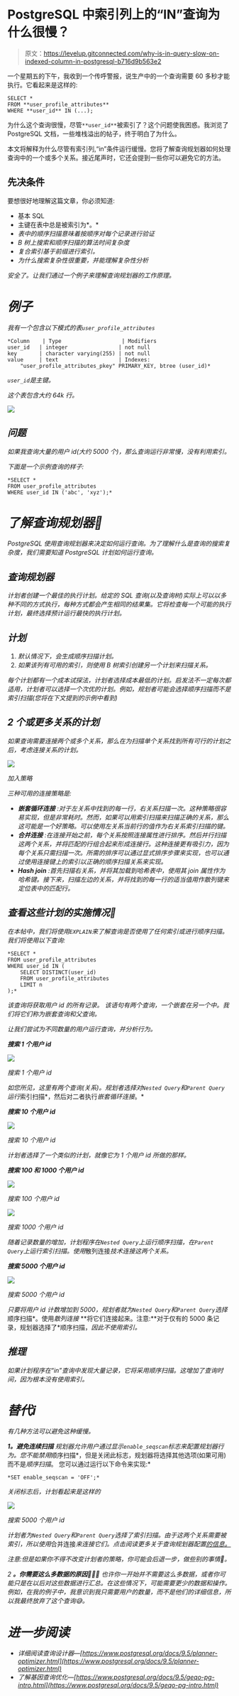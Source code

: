 # PostgreSQL 中索引列上的“IN”查询为什么很慢？

> 原文：<https://levelup.gitconnected.com/why-is-in-query-slow-on-indexed-column-in-postgresql-b716d9b563e2>

一个星期五的下午，我收到一个传呼警报，说生产中的一个查询需要 60 多秒才能执行。它看起来是这样的:

```
SELECT * 
FROM **user_profile_attributes** 
WHERE **user_id** IN (...);
```

为什么这个查询很慢，尽管`**user_id**`被索引了？这个问题使我困惑。我浏览了 PostgreSQL 文档，一些堆栈溢出的帖子，终于明白了为什么。

本文将解释为什么尽管有索引列,“in”条件运行缓慢。您将了解查询规划器如何处理查询中的一个或多个关系。接近尾声时，它还会提到一些你可以避免它的方法。

## 先决条件

要想很好地理解这篇文章，你必须知道:

*   基本 SQL
*   主键在表中总是被索引为*。*
*   *表中的顺序扫描意味着按顺序对每个记录进行验证*
*   *B 树上搜索和顺序扫描的算法时间复杂度*
*   *复合索引基于前缀进行索引。*
*   *为什么搜索复杂性很重要，并能理解复杂性分析*

*安全了。让我们通过一个例子来理解查询规划器的工作原理。*

# *例子*

*我有一个包含以下模式的表`user_profile_attributes`*

```
*Column    | Type                   | Modifiers
user_id   | integer                | not null
key       | character varying(255) | not null
value     | text                   | Indexes:
    "user_profile_attributes_pkey" PRIMARY_KEY, btree (user_id)*
```

*`user_id`是主键。*

*这个表包含大约 64k 行。*

*![](img/2c49f199df7196e9866c078f8739fafb.png)*

## *问题*

*如果我查询大量的用户 id(大约 5000 个)，那么查询运行非常慢，没有利用索引。*

*下面是一个示例查询的样子:*

```
*SELECT * 
FROM user_profile_attributes 
WHERE user_id IN ('abc', 'xyz');*
```

# *了解查询规划器📖*

*PostgreSQL 使用查询规划器来决定如何运行查询。为了理解什么是查询的搜索复杂度，我们需要知道 PostgreSQL 计划如何运行查询。*

## *查询规划器*

*计划者创建一个最佳的执行计划。给定的 SQL 查询(以及查询树)实际上可以以多种不同的方式执行，每种方式都会产生相同的结果集。它将检查每一个可能的执行计划，最终选择预计运行最快的执行计划。*

## *计划*

1.  *默认情况下，会生成顺序扫描计划。*
2.  *如果该列有可用的索引，则使用 B 树索引创建另一个计划来扫描关系。*

*每个计划都有一个成本试探法，计划者选择成本最低的计划。启发法不一定每次都适用，计划者可以选择一个次优的计划。例如，*规划者可能会选择顺序扫描而不是索引扫描*(您将在下文提到的示例中看到)*

## *2 个或更多关系的计划*

*如果查询需要连接两个或多个关系，那么在为扫描单个关系找到所有可行的计划之后，考虑连接关系的计划。*

*![](img/b99a055fd123dae0980df6a63ed54259.png)*

*加入策略*

*三种可用的连接策略是:*

*   ****嵌套循环连接*** :对于左关系中找到的每一行，右关系扫描一次。这种策略很容易实现，但是非常耗时。然而，如果可以用索引扫描来扫描正确的关系，那么这可能是一个好策略。可以使用左关系当前行的值作为右关系索引扫描的键。*
*   ****合并连接*** :在连接开始之前，每个关系按照连接属性进行排序。然后并行扫描这两个关系，并将匹配的行组合起来形成连接行。这种连接更有吸引力，因为每个关系只需扫描一次。所需的排序可以通过显式排序步骤来实现，也可以通过使用连接键上的索引以正确的顺序扫描关系来实现。*
*   ****Hash join*** :首先扫描右关系，并将其加载到哈希表中，使用其 join 属性作为哈希键。接下来，扫描左边的关系，并将找到的每一行的适当值用作散列键来定位表中的匹配行。*

## *查看这些计划的实施情况🔬*

*在本帖中，我们将使用`EXPLAIN`来了解查询是否使用了任何索引或进行顺序扫描。我们将使用以下查询:*

```
*SELECT * 
FROM user_profile_attributes 
WHERE user_id IN (
    SELECT DISTINCT(user_id) 
    FROM user_profile_attributes 
    LIMIT n
);*
```

*该查询将获取用户 id 的所有记录。
该语句有两个查询，一个嵌套在另一个中。我们将它们称为嵌套查询和父查询。*

*让我们尝试为不同数量的用户运行查询，并分析行为。*

***搜索 1 个用户 id***

*![](img/593083375d120c7d2e7a5261022a271f.png)*

*搜索 1 个用户 id*

*如您所见，这里有两个查询(关系)。规划者选择对`Nested Query`和`Parent Query`运行*索引扫描*，然后对二者执行*嵌套循环连接*。*

***搜索 10 个用户 id***

*![](img/b5a527e904c9aa627a182cc6ffeea39b.png)*

*搜索 10 个用户 id*

*计划者选择了一个类似的计划，就像它为 1 个用户 id 所做的那样。*

***搜索 100 和 1000 个用户 id***

*![](img/c38a130508d1bcf5c34e856efdecd103.png)*

*搜索 100 个用户 id*

*![](img/c3e552e5081180d7955142c8b64cbc23.png)*

*搜索 1000 个用户 id*

*随着记录数量的增加，计划程序在`Nested Query`上运行顺序扫描，在`Parent Query`上运行索引扫描。使用*散列连接*技术连接这两个关系。* 

***搜索 5000 个用户 id***

*![](img/18a27042703876e513806aded4ce6dc4.png)*

*搜索 5000 个用户 id*

*只要将用户 id 计数增加到 5000，规划者就为`Nested Query`和`Parent Query`选择*顺序扫描*。使用*散列连接* **将它们连接起来。注意:**对于仅有的 5000 条记录，规划器选择了*顺序扫描，*因此不使用索引。*

## *推理*

*如果计划程序在“in”查询中发现大量记录，它将采用顺序扫描。这增加了查询时间，因为根本没有使用索引。*

# *替代ℹ️*

*有几种方法可以避免这种缓慢。*

***1。避免连续扫描** 规划器允许用户通过显示`enable_seqscan`标志来配置规划器行为。您不能禁用*顺序扫描*，但是关闭此标志，规划器将选择其他选项(如果可用)而不是*顺序扫描*。
您可以通过运行以下命令来实现:*

```
*SET enable_seqscan = 'OFF';*
```

*关闭标志后，计划看起来是这样的*

*![](img/374e2e823a162b42354904d7a0cafe6d.png)*

*搜索 5000 个用户 id*

*计划者为`Nested Query`和`Parent Query`选择了索引扫描。由于这两个关系需要被索引，所以使用*合并连接*来连接它们。点击阅读更多关于查询规划器配置[的信息。](https://www.postgresql.org/docs/9.5/runtime-config-query.html)*

*注意:但是如果你不得不改变计划者的策略，你可能会后退一步，做些别的事情🤔。*

*2 **。你需要这么多数据的原因🤷🏻‍♀️**
也许你一开始并不需要这么多数据，或者你可能只是在以后对这些数据进行汇总。在这些情况下，可能需要更少的数据和操作。例如，在我的例子中，我意识到我只需要用户的数量，而不是他们的详细信息，所以我最终放弃了这个查询😅。*

# *进一步阅读*

*   *详细阅读查询设计器—[https://www.postgresql.org/docs/9.5/planner-optimizer.html](https://www.postgresql.org/docs/9.5/planner-optimizer.html)*
*   *了解基因查询优化—[https://www.postgresql.org/docs/9.5/geqo-pg-intro.html](https://www.postgresql.org/docs/9.5/geqo-pg-intro.html)*